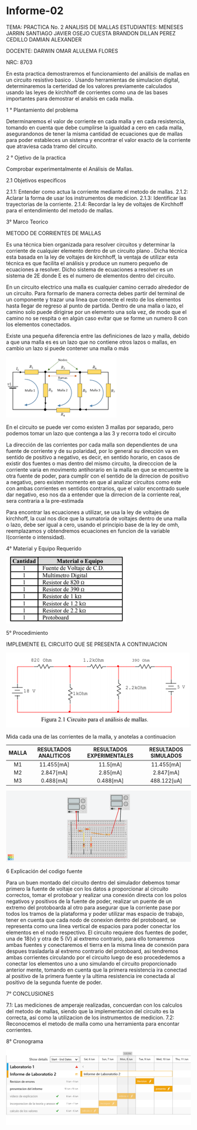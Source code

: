 # Informe-02
TEMA: PRACTICA  No. 2  ANALISIS DE MALLAS
ESTUDIANTES: MENESES JARRIN SANTIAGO JAVIER OSEJO CUESTA BRANDON DILLAN PEREZ CEDILLO DAMIAN ALEXANDER

DOCENTE: DARWIN OMAR ALULEMA FLORES

NRC: 8703

En esta practica demostraremos el funcionamiento  del análisis de mallas en un circuito resistivo basico . Usando herramientas de simulacion digital, determinaremos la certeridad de los valores previamente calculados usando las leyes de kirchhoff de corrientes como una de las bases importantes para demostrar el analsis en cada malla.

1 °  Plantamiento del problema

Determinaremos el valor de corriente en cada malla y en cada resistencia, tomando en cuenta que debe cumplirse la igualdad a cero en cada malla, asegurandonos de tener la misma cantidad de ecuaciones que de mallas para poder estableces un sistema y encontrar el valor  exacto de la corriente que atraviesa cada tramo del circuito.

2 ° Ojetivo de la practica 

Comprobar experimentalmente el Análisis de Mallas. 

2.1 Objetivos especificos 

2.1.1: Entender como actua la corriente mediante el metodo de mallas.
2.1.2: Aclarar la forma de usar los instrumentos de medicion.
2.1.3: Identificar las trayectorias de la corriente.
2.1.4: Recordar la ley de voltajes de Kirchhoff para el entendimiento del metodo de mallas.


3° Marco Teorico 

METODO DE CORRIENTES DE MALLAS

Es una técnica bien organizada para resolver circuitos y determinar la corriente de cualquier elemento dentro de un circuito plano . Dicha técnica esta basada en la ley de voltajes  de kirchhoff, la ventaja de utilizar esta técnica es que facilita el análisis y produce un numero pequeño de ecuaciones a resolver.  Dicho sistema de ecuaciones a resolver es un sistema de 2E donde E es el numero de elementos dentro del circuito.

En un circuito electrico una malla es cualquier camino cerrado alrededor de un circuito. Para formarlo de manera correcta debes partir del terminal de un componente y trazar una linea que conecte el resto de los elementos  hasta llegar de regreso al punto de partida. Dentro de una malla o lazo, el camino solo puede dirigirse por un elemento una sola vez, de modo que el camino no se respita o en algún caso evitar que se forme un numero 8 con los elementos conectados. 

Existe una pequeña diferencia entre las definiciones de lazo y malla, debido a que  una malla es es un lazo que no contiene otros lazos o mallas, en cambio un lazo si puede contener una malla o más 

![Ejemplo mallas](https://github.com/Damian-A-Perez/Informe-02/blob/master/img/Mallas%20de%20un%20circuito.png)

En el circuito se puede ver como existen 3 mallas por separado, pero podemos tomar un lazo que contenga a las 3 y recorra todo el circuito

La dirección de las corrientes por cada malla son dependientes de una fuente de corriente y de su polaridad, por lo general su dirección va en sentido de positivo a negativo, es decir, en sentido horario, en casos de existir dos fuentes o mas dentro del mismo circuito, la direcccion de la corriente varia en movimento antihorario en la malla en que se encuentre la otra fuente de poder, para cumplir con el sentido de la dirrecion de positivo a negativo, pero existen momento en que al analizar circuitos como este con ambas corrientes en sentidos contrarios, que el valor encontrado suele dar negativo, eso nos da a entender que la dirrecion de la corriente real, sera contraria a la pre-estimada

Para encontrar las ecuaciones a utilizar, se usa la ley de voltajes de kirchhoff, la cual nos dice que la sumatoria de voltajes dentro de una malla o lazo, debe ser igual a cero, usando el principio base de la ley de omh, reemplazamos y obtendremos ecuaciones en funcion de la variable I(corriente o intensidad).

4° Material y Equipo Requerido

![Tabla Material Necesario](https://github.com/Damian-A-Perez/Informe-02/blob/master/img/Material%20y%20Equipo.png)

5° Procedimiento 
  
  IMPLEMENTE EL CIRCUITO QUE SE PRESENTA A CONTINUACION
  
![Circuito](https://github.com/Damian-A-Perez/Informe-02/blob/master/img/Circuito%20analisis%20de%20mallas.png)

Mida cada una de las corrientes de la malla, y anotelas a continuacion 

| MALLA    | RESULTADOS ANALITICOS | RESULTADOS EXPERIMENTALES | RESULTADOS SIMULADOS |
|  :---:   |  :---:                |            :---:          |       :---:          |
|    M1    | 11.455[mA]                |11.5[mA]                   | 11.455[mA]           |
|    M2    | 2.847[mA]                |2.85[mA]                   |2.847[mA]             |
|    M3    | 0.488[mA]                |0.488[mA]                  |488.122[uA]           |

![simulacion](https://github.com/Damian-A-Perez/Informe-02/blob/master/img/Simulador(2).png)

6 Explicación del codigo fuente 

Para un buen montado del circuito dentro del simulador debemos tomar primero la fuente de voltaje con los datos a proporcionar al circuito correctos, tomar el protoboar y realizar una conexión directa con los polos negativos y positivos de la fuente de poder, realizar un puente de un extremo del protoboarda al otro para asegurar que la corriente  pase por todos los tramos de la plataforma y poder utilizar mas espacio de trabajo, tener en cuenta que cada nodo de conexíon dentro del protoboard, se representa como una linea vertical de espacios para poder conectar los elementos en el nodo respectivo. El circuito requiere dos fuentes de poder, una de 18(v) y otra de 5 (V) al extremo contrario, para ello tomaremos ambas fuentes y conectaremos el tierra en la misma linea de conexión para despues trasladarla al extremo contrario del protoboard, asi tendremos ambas corrientes  circulando por el circuito luego de eso procededemos a conectar los elementos uno a uno simulando el circuito proporcionado anterior mente, tomando en cuenta que la primera resistencia ira conectad al positivo de la primera fuente y la ultima resistencia ire conectada al positivo de la segunda fuente de poder.


7° CONCLUSIONES

7.1: Las mediciones de amperaje realizadas, concuerdan con los calculos del metodo de mallas, siendo que la implementacion del circuito es la correcta, asi como la utilizacion de los instrumentos de medicion.
7.2: Reconocemos el metodo de malla como una herramienta para encontar corrientes.


8° Cronograma

![timeline](https://github.com/Damian-A-Perez/Informe-02/blob/master/img/L2I2.png)
